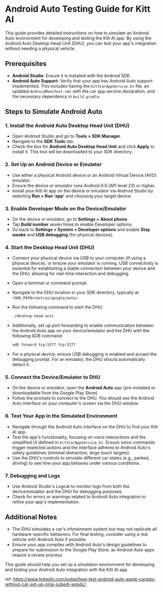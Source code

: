 # Android Auto Testing Guide for Kitt AI

This guide provides detailed instructions on how to simulate an Android Auto
environment for developing and testing the Kitt AI app. By using the Android
Auto Desktop Head Unit (DHU), you can test your app's integration without
needing a physical vehicle.

## Prerequisites

- **Android Studio**: Ensure it is installed with the Android SDK.
- **Android Auto Support**: Verify that your app has Android Auto support
  implemented. This includes having the `KittCarAppService.kt` file, an updated
  `AndroidManifest.xml` with the car app service declaration, and the necessary
  dependency in `build.gradle`.

## Steps to Simulate Android Auto

### 1. Install the Android Auto Desktop Head Unit (DHU)

- Open Android Studio and go to **Tools > SDK Manager**.
- Navigate to the **SDK Tools** tab.
- Check the box for **Android Auto Desktop Head Unit** and click **Apply** to
  install it. This tool will be downloaded to your SDK directory.

### 2. Set Up an Android Device or Emulator

- Use either a physical Android device or an Android Virtual Device (AVD) emulator.
- Ensure the device or emulator runs Android 6.0 (API level 23) or higher.
- Install your Kitt AI app on the device or emulator via Android Studio by
  selecting **Run > Run 'app'** and choosing your target device.

### 3. Enable Developer Mode on the Device/Emulator

- On the device or emulator, go to **Settings > About phone**.
- Tap **Build number** seven times to enable Developer options.
- Go back to **Settings > System > Developer options** and enable **Stay awake**
  and **USB debugging** (for physical devices).

### 4. Start the Desktop Head Unit (DHU)

- Connect your physical device via USB to your computer (if using a physical device), or ensure your emulator is running. USB connectivity is essential for establishing a stable connection between your device and the DHU, allowing for real-time interaction and debugging.
- Open a terminal or command prompt.
- Navigate to the DHU location in your SDK directory, typically at `<SDK_PATH>/extras/google/auto/`.
- Run the following command to start the DHU:

  ```bash
  ./desktop-head-unit
  ```

- Additionally, set up port forwarding to enable communication between the Android Auto app on your device/emulator and the DHU with the following ADB command:

  ```bash
  adb forward tcp:5277 tcp:5277
  ```

- For a physical device, ensure USB debugging is enabled and accept the debugging prompt. For an emulator, the DHU should automatically detect it.

### 5. Connect the Device/Emulator to DHU

- On the device or emulator, open the **Android Auto** app (pre-installed or
  downloadable from the Google Play Store).
- Follow the prompts to connect to the DHU. You should see the Android Auto
  interface on your computer's screen via the DHU window.

### 6. Test Your App in the Simulated Environment

- Navigate through the Android Auto interface on the DHU to find your Kitt AI app.
- Test the app's functionality, focusing on voice interactions and the
  simplified UI defined in `KittCarAppService.kt`. Ensure voice commands
  trigger expected actions and the interface adheres to Android Auto's safety
  guidelines (minimal distraction, large touch targets).
- Use the DHU's controls to simulate different car states (e.g., parked,
  driving) to see how your app behaves under various conditions.

### 7. Debugging and Logs

- Use Android Studio's Logcat to monitor logs from both the device/emulator and
  the DHU for debugging purposes.
- Check for errors or warnings related to Android Auto integration to refine
  your app's implementation.

## Additional Notes

- The DHU simulates a car's infotainment system but may not replicate all
  hardware-specific behaviors. For final testing, consider using a real vehicle
  with Android Auto if possible.
- Ensure your app complies with Android Auto's design guidelines to prepare for
  submission to the Google Play Store, as Android Auto apps require a review
  process.

This guide should help you set up a simulation environment for developing and
testing your Android Auto integration with the Kitt AI app.

ref: <https://www.linkedin.com/pulse/how-test-android-auto-apple-carplay-without-car-set-up-niraj-subedi-wqsdc/>
